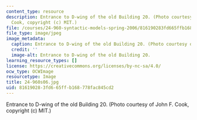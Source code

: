 ```yaml
---
content_type: resource
description: Entrance to D-wing of the old Building 20. (Photo courtesy of John F.
  Cook, copyright (c) MIT.)
file: /courses/24-960-syntactic-models-spring-2006/816190283fd665ffb168778fac845cd2_24-960s06.jpg
file_type: image/jpeg
image_metadata:
  caption: Entrance to D-wing of the old Building 20. (Photo courtesy of John F. Cook.)
  credit: ''
  image-alt: Entrance to D-wing of the old Building 20.
learning_resource_types: []
license: https://creativecommons.org/licenses/by-nc-sa/4.0/
ocw_type: OCWImage
resourcetype: Image
title: 24-960s06.jpg
uid: 81619028-3fd6-65ff-b168-778fac845cd2
---
```

Entrance to D-wing of the old Building 20. (Photo courtesy of John F. Cook, copyright (c) MIT.)
